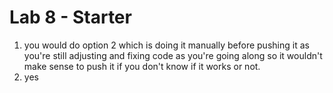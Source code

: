# Lab 8 - Starter
1. you would do option 2 which is doing it manually before pushing it as you're still adjusting and fixing code as you're going along so it wouldn't make sense to push it if you don't know if it works or not. 
2. yes